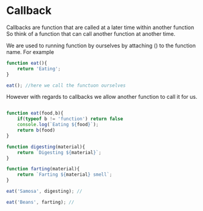 # Callback
Callbacks are function that are called at a later time within another function
So think of a function that can call another function at another time.

We are used to running function by ourselves by attaching () to the function name.
For example
```js
function eat(){
    return 'Eating';
}

eat(); //here we call the functuon ourselves
```

However with regards to callbacks we allow another function to call it for us.
```js

function eat(food,b){
    if(typeof b != 'function') return false
    console.log(`Eating ${food}`);
    return b(food)
}

function digesting(material){
    return `Digesting ${material}`;
}

function farting(material){
    return `Farting ${material} smell`;
}

eat('Samosa', digesting); //

eat('Beans', farting); //

```